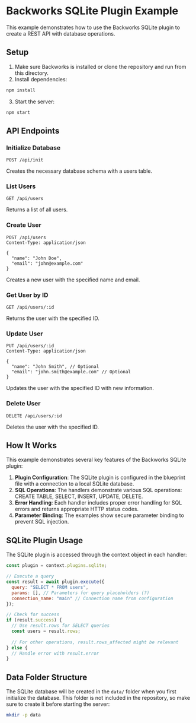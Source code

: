 # Backworks SQLite Plugin Example

This example demonstrates how to use the Backworks SQLite plugin to create a REST API with database operations.

## Setup

1. Make sure Backworks is installed or clone the repository and run from this directory.
2. Install dependencies:

```bash
npm install
```

3. Start the server:

```bash
npm start
```

## API Endpoints

### Initialize Database

```
POST /api/init
```

Creates the necessary database schema with a users table.

### List Users

```
GET /api/users
```

Returns a list of all users.

### Create User

```
POST /api/users
Content-Type: application/json

{
  "name": "John Doe",
  "email": "john@example.com"
}
```

Creates a new user with the specified name and email.

### Get User by ID

```
GET /api/users/:id
```

Returns the user with the specified ID.

### Update User

```
PUT /api/users/:id
Content-Type: application/json

{
  "name": "John Smith", // Optional
  "email": "john.smith@example.com" // Optional
}
```

Updates the user with the specified ID with new information.

### Delete User

```
DELETE /api/users/:id
```

Deletes the user with the specified ID.

## How It Works

This example demonstrates several key features of the Backworks SQLite plugin:

1. **Plugin Configuration**: The SQLite plugin is configured in the blueprint file with a connection to a local SQLite database.
2. **SQL Operations**: The handlers demonstrate various SQL operations: CREATE TABLE, SELECT, INSERT, UPDATE, DELETE.
3. **Error Handling**: Each handler includes proper error handling for SQL errors and returns appropriate HTTP status codes.
4. **Parameter Binding**: The examples show secure parameter binding to prevent SQL injection.

## SQLite Plugin Usage

The SQLite plugin is accessed through the context object in each handler:

```javascript
const plugin = context.plugins.sqlite;

// Execute a query
const result = await plugin.execute({
  query: "SELECT * FROM users",
  params: [], // Parameters for query placeholders (?)
  connection_name: "main" // Connection name from configuration
});

// Check for success
if (result.success) {
  // Use result.rows for SELECT queries
  const users = result.rows;
  
  // For other operations, result.rows_affected might be relevant
} else {
  // Handle error with result.error
}
```

## Data Folder Structure

The SQLite database will be created in the `data/` folder when you first initialize the database. This folder is not included in the repository, so make sure to create it before starting the server:

```bash
mkdir -p data
```
